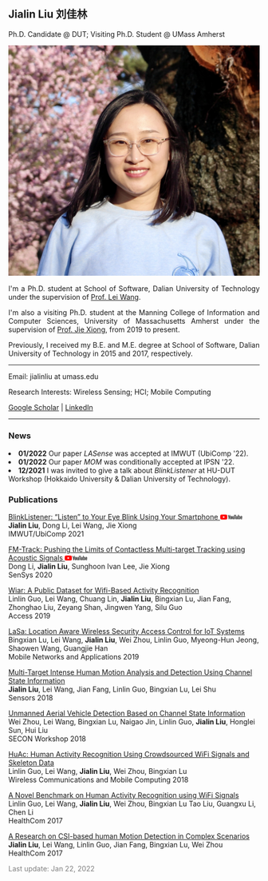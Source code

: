 
  <body>
    <div style="max-width:1000px" class="container">
      <div class="page-header">
        <h2>Jialin Liu 刘佳林</h2>
           <p class="lead">Ph.D. Candidate @ DUT; Visiting Ph.D. Student @ UMass Amherst</p>
      </div>
      <div class="content">
          <img src="images/jialinliu.JPG" class="img-responsive col-md-5"/>
          <div class="col-md-7">
          <p align="justify">I'm a Ph.D. student at School of Software, Dalian University of Technology under the supervision of <a href="http://faculty.dlut.edu.cn/leiwang">Prof. Lei Wang</a>.</p>
          <p align="justify">I'm also a visiting Ph.D. student at the Manning College of Information and Computer Sciences, University of Massachusetts Amherst under the supervision of <a href="https://people.cs.umass.edu/~jxiong/">Prof. Jie Xiong</a>, from 2019 to present.</p>
          <p align="justify">Previously, I received my B.E. and M.E. degree at School of Software, Dalian University of Technology in 2015 and 2017, respectively.</p>
          <hr>
          <p>Email: jialinliu at umass.edu</p>
          <p>Research Interests: Wireless Sensing; HCI; Mobile Computing</p>
          <p><a href="https://scholar.google.com/citations?user=57GlfUQAAAAJ&hl=zh-CN">Google Scholar</a> | <a href="https://www.linkedin.com/in/jialin-liu-04221a223/">LinkedIn</a></p>
          </div>
      </div>
      <hr style="clear:both"/>
      <h3>News</h3>
      <li><b>01/2022</b>  Our paper <i>LASense</i> was accepted at IMWUT (UbiComp '22).</li>
      <li><b>01/2022</b>  Our paper <i>MOM</i> was conditionally accepted at IPSN '22.</li>
      <li><b>12/2021</b>  I was invited to give a talk about <i>BlinkListener</i> at HU-DUT Workshop (Hokkaido University & Dalian University of Technology).</li>
      <h3>Publications</h3>
      <p><a href="papers/IMWUT21-BlinkListener.pdf">BlinkListener: “Listen” to Your Eye Blink Using Your Smartphone </a><a href="https://www.youtube.com/watch?v=H-QOrw1m2Lw&t=204s"><img src="images/yt_logo_rgb_light.png" height="10"></a><br/>
      <b>Jialin Liu</b>, Dong Li, Lei Wang, Jie Xiong <br>
      IMWUT/UbiComp 2021
      </p>
      <p><a href="papers/SenSys20-FM-Track.pdf">FM-Track: Pushing the Limits of Contactless Multi-target Tracking using Acoustic Signals </a><a href="https://www.youtube.com/watch?v=Gi2Hll8nBe8"><img src="images/yt_logo_rgb_light.png" height="10"></a><br/>
      Dong Li, <b>Jialin Liu</b>, Sunghoon Ivan Lee, Jie Xiong <br>
      SenSys 2020
      </p>
      <p>
      <a href="https://ieeexplore.ieee.org/stamp/stamp.jsp?arnumber=8866726">Wiar: A Public Dataset for Wifi-Based Activity Recognition</a> <br/>
      Linlin Guo, Lei Wang, Chuang Lin, <b>Jialin Liu</b>, Bingxian Lu, Jian Fang, Zhonghao Liu, Zeyang Shan, Jingwen Yang, Silu Guo<br>
      Access 2019
      </p>
      <p>
      <a href="https://link.springer.com/article/10.1007/s11036-018-1088-x">LaSa: Location Aware Wireless Security Access Control for IoT Systems</a> <br/>
      Bingxian Lu, Lei Wang, <b>Jialin Liu</b>, Wei Zhou, Linlin Guo, Myeong-Hun Jeong, Shaowen Wang, Guangjie Han<br>
      Mobile Networks and Applications 2019
      </p>
      <p>
      <a href="https://www.mdpi.com/1424-8220/18/10/3379">Multi-Target Intense Human Motion Analysis and Detection Using Channel State Information</a> <br/>
      <b>Jialin Liu</b>, Lei Wang, Jian Fang, Linlin Guo, Bingxian Lu, Lei Shu<br>
      Sensors 2018
      </p>
      <p>
      <a href="https://ieeexplore.ieee.org/abstract/document/8396360">Unmanned Aerial Vehicle Detection Based on Channel State Information</a> <br/>
      Wei Zhou, Lei Wang, Bingxian Lu, Naigao Jin, Linlin Guo, <b>Jialin Liu</b>, Honglei Sun, Hui Liu<br>
      SECON Workshop 2018
      </p>
      <p>
      <a href="https://www.hindawi.com/journals/wcmc/2018/6163475">HuAc: Human Activity Recognition Using Crowdsourced WiFi Signals and Skeleton Data</a> <br/>
      Linlin Guo, Lei Wang, <b>Jialin Liu</b>, Wei Zhou, Bingxian Lu<br>
      Wireless Communications and Mobile Computing 2018
      </p>
      <p>
      <a href="https://ieeexplore.ieee.org/abstract/document/8210783">A Novel Benchmark on Human Activity Recognition using WiFi Signals</a><br/>
      Linlin Guo, Lei Wang, <b>Jialin Liu</b>, Wei Zhou, Bingxian Lu Tao Liu, Guangxu Li, Chen Li<br>
      HealthCom 2017
      </p>
      <p>
      <a href="https://ieeexplore.ieee.org/abstract/document/8210800">A Research on CSI-based human Motion Detection in Complex Scenarios</a><br/>
      <b>Jialin Liu</b>, Lei Wang, Linlin Guo, Jian Fang, Bingxian Lu, Wei Zhou<br>
      HealthCom 2017
      </p>
    </div> 
    <a href="http://www.clustrmaps.com/map/Jialinliu.me" title="Visit tracker for Jialinliu.me"><img src="//www.clustrmaps.com/map_v2.png?d=GUWi9f_jwPjZdg4kJ88UtA5khIiU9ofay5he0XY54c8" style="display: none;" /></a>
    <p style="color:grey;">Last update: Jan 22, 2022</p>
  </body>